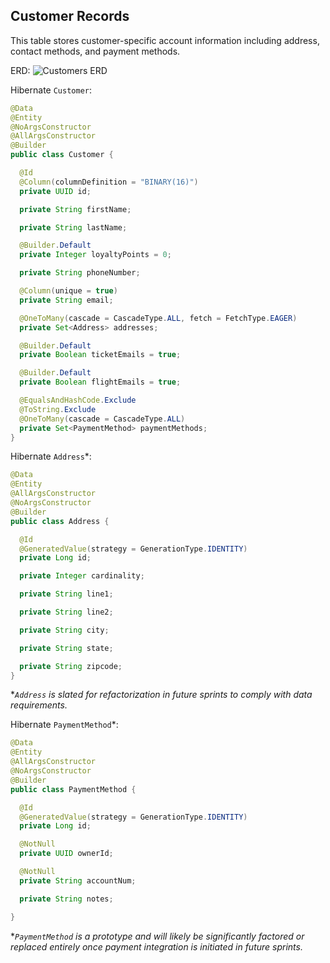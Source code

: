 ## Customer Records
This table stores customer-specific account information including address, contact methods, and payment methods.

ERD:
![Customers ERD](https://utopia-documentation-media.s3.amazonaws.com/database/customers.png)

Hibernate `Customer`:
```java
@Data
@Entity
@NoArgsConstructor
@AllArgsConstructor
@Builder
public class Customer {

  @Id
  @Column(columnDefinition = "BINARY(16)")
  private UUID id;

  private String firstName;

  private String lastName;

  @Builder.Default
  private Integer loyaltyPoints = 0;

  private String phoneNumber;

  @Column(unique = true)
  private String email;

  @OneToMany(cascade = CascadeType.ALL, fetch = FetchType.EAGER)
  private Set<Address> addresses;

  @Builder.Default
  private Boolean ticketEmails = true;

  @Builder.Default
  private Boolean flightEmails = true;

  @EqualsAndHashCode.Exclude
  @ToString.Exclude
  @OneToMany(cascade = CascadeType.ALL)
  private Set<PaymentMethod> paymentMethods;
}
```

Hibernate `Address`*:
```java
@Data
@Entity
@AllArgsConstructor
@NoArgsConstructor
@Builder
public class Address {

  @Id
  @GeneratedValue(strategy = GenerationType.IDENTITY)
  private Long id;

  private Integer cardinality;

  private String line1;

  private String line2;

  private String city;

  private String state;

  private String zipcode;
}
```

*_`Address` is slated for refactorization in future sprints to comply with data requirements._

Hibernate `PaymentMethod`*:
```java
@Data
@Entity
@AllArgsConstructor
@NoArgsConstructor
@Builder
public class PaymentMethod {

  @Id
  @GeneratedValue(strategy = GenerationType.IDENTITY)
  private Long id;

  @NotNull
  private UUID ownerId;

  @NotNull
  private String accountNum;

  private String notes;

}
```

*_`PaymentMethod` is a prototype and will likely be significantly factored or replaced entirely once payment integration is initiated in future sprints._